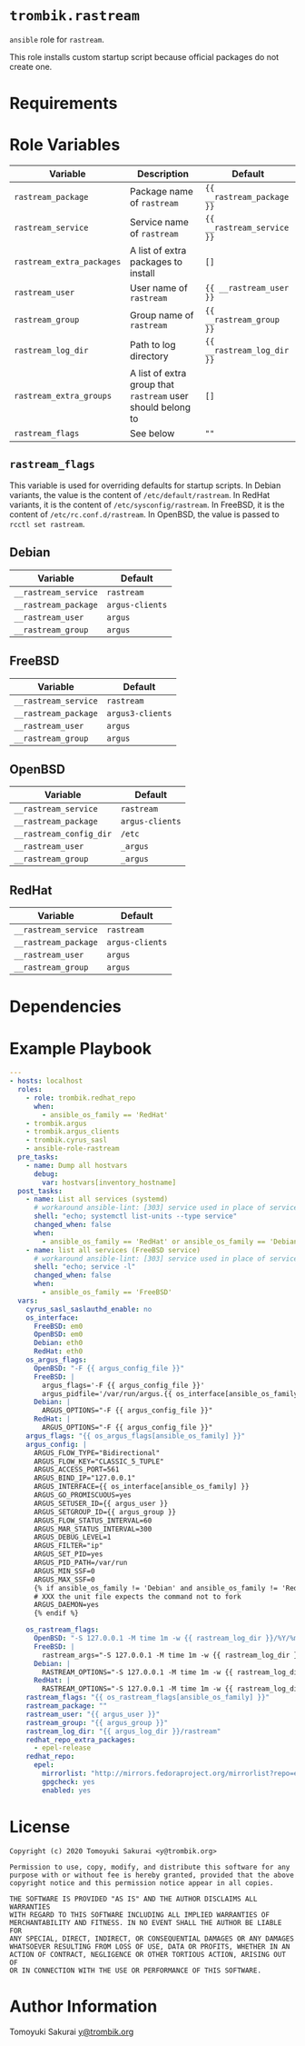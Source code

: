 # `trombik.rastream`

`ansible` role for `rastream`.

This role installs custom startup script because official packages do not
create one.

# Requirements

# Role Variables

| Variable | Description | Default |
|----------|-------------|---------|
| `rastream_package` | Package name of `rastream` | `{{ __rastream_package }}` |
| `rastream_service` | Service name of `rastream` | `{{ __rastream_service }}` |
| `rastream_extra_packages` | A list of extra packages to install | `[]` |
| `rastream_user` | User name of `rastream` | `{{ __rastream_user }}` |
| `rastream_group` | Group name of `rastream` | `{{ __rastream_group }}` |
| `rastream_log_dir` | Path to log directory | `{{ __rastream_log_dir }}` |
| `rastream_extra_groups` | A list of extra group that `rastream` user should belong to | `[]` |
| `rastream_flags` | See below | `""` |


## `rastream_flags`

This variable is used for overriding defaults for startup scripts. In Debian
variants, the value is the content of `/etc/default/rastream`. In RedHat
variants, it is the content of `/etc/sysconfig/rastream`. In FreeBSD, it
is the content of `/etc/rc.conf.d/rastream`. In OpenBSD, the value is
passed to `rcctl set rastream`.

## Debian

| Variable | Default |
|----------|---------|
| `__rastream_service` | `rastream` |
| `__rastream_package` | `argus-clients` |
| `__rastream_user` | `argus` |
| `__rastream_group` | `argus` |

## FreeBSD

| Variable | Default |
|----------|---------|
| `__rastream_service` | `rastream` |
| `__rastream_package` | `argus3-clients` |
| `__rastream_user` | `argus` |
| `__rastream_group` | `argus` |

## OpenBSD

| Variable | Default |
|----------|---------|
| `__rastream_service` | `rastream` |
| `__rastream_package` | `argus-clients` |
| `__rastream_config_dir` | `/etc` |
| `__rastream_user` | `_argus` |
| `__rastream_group` | `_argus` |

## RedHat

| Variable | Default |
|----------|---------|
| `__rastream_service` | `rastream` |
| `__rastream_package` | `argus-clients` |
| `__rastream_user` | `argus` |
| `__rastream_group` | `argus` |

# Dependencies

# Example Playbook

```yaml
---
- hosts: localhost
  roles:
    - role: trombik.redhat_repo
      when:
        - ansible_os_family == 'RedHat'
    - trombik.argus
    - trombik.argus_clients
    - trombik.cyrus_sasl
    - ansible-role-rastream
  pre_tasks:
    - name: Dump all hostvars
      debug:
        var: hostvars[inventory_hostname]
  post_tasks:
    - name: List all services (systemd)
      # workaround ansible-lint: [303] service used in place of service module
      shell: "echo; systemctl list-units --type service"
      changed_when: false
      when:
        - ansible_os_family == 'RedHat' or ansible_os_family == 'Debian'
    - name: list all services (FreeBSD service)
      # workaround ansible-lint: [303] service used in place of service module
      shell: "echo; service -l"
      changed_when: false
      when:
        - ansible_os_family == 'FreeBSD'
  vars:
    cyrus_sasl_saslauthd_enable: no
    os_interface:
      FreeBSD: em0
      OpenBSD: em0
      Debian: eth0
      RedHat: eth0
    os_argus_flags:
      OpenBSD: "-F {{ argus_config_file }}"
      FreeBSD: |
        argus_flags='-F {{ argus_config_file }}'
        argus_pidfile='/var/run/argus.{{ os_interface[ansible_os_family] }}.*.pid'
      Debian: |
        ARGUS_OPTIONS="-F {{ argus_config_file }}"
      RedHat: |
        ARGUS_OPTIONS="-F {{ argus_config_file }}"
    argus_flags: "{{ os_argus_flags[ansible_os_family] }}"
    argus_config: |
      ARGUS_FLOW_TYPE="Bidirectional"
      ARGUS_FLOW_KEY="CLASSIC_5_TUPLE"
      ARGUS_ACCESS_PORT=561
      ARGUS_BIND_IP="127.0.0.1"
      ARGUS_INTERFACE={{ os_interface[ansible_os_family] }}
      ARGUS_GO_PROMISCUOUS=yes
      ARGUS_SETUSER_ID={{ argus_user }}
      ARGUS_SETGROUP_ID={{ argus_group }}
      ARGUS_FLOW_STATUS_INTERVAL=60
      ARGUS_MAR_STATUS_INTERVAL=300
      ARGUS_DEBUG_LEVEL=1
      ARGUS_FILTER="ip"
      ARGUS_SET_PID=yes
      ARGUS_PID_PATH=/var/run
      ARGUS_MIN_SSF=0
      ARGUS_MAX_SSF=0
      {% if ansible_os_family != 'Debian' and ansible_os_family != 'RedHat' %}
      # XXX the unit file expects the command not to fork
      ARGUS_DAEMON=yes
      {% endif %}

    os_rastream_flags:
      OpenBSD: "-S 127.0.0.1 -M time 1m -w {{ rastream_log_dir }}/%Y/%m/%d/%H.%M.%S.ra"
      FreeBSD: |
        rastream_args="-S 127.0.0.1 -M time 1m -w {{ rastream_log_dir }}/%Y/%m/%d/%H.%M.%S.ra"
      Debian: |
        RASTREAM_OPTIONS="-S 127.0.0.1 -M time 1m -w {{ rastream_log_dir }}/%Y/%m/%d/%H.%M.%S.ra"
      RedHat: |
        RASTREAM_OPTIONS="-S 127.0.0.1 -M time 1m -w {{ rastream_log_dir }}/%Y/%m/%d/%H.%M.%S.ra"
    rastream_flags: "{{ os_rastream_flags[ansible_os_family] }}"
    rastream_package: ""
    rastream_user: "{{ argus_user }}"
    rastream_group: "{{ argus_group }}"
    rastream_log_dir: "{{ argus_log_dir }}/rastream"
    redhat_repo_extra_packages:
      - epel-release
    redhat_repo:
      epel:
        mirrorlist: "http://mirrors.fedoraproject.org/mirrorlist?repo=epel-{{ ansible_distribution_major_version }}&arch={{ ansible_architecture }}"
        gpgcheck: yes
        enabled: yes
```

# License

```
Copyright (c) 2020 Tomoyuki Sakurai <y@trombik.org>

Permission to use, copy, modify, and distribute this software for any
purpose with or without fee is hereby granted, provided that the above
copyright notice and this permission notice appear in all copies.

THE SOFTWARE IS PROVIDED "AS IS" AND THE AUTHOR DISCLAIMS ALL WARRANTIES
WITH REGARD TO THIS SOFTWARE INCLUDING ALL IMPLIED WARRANTIES OF
MERCHANTABILITY AND FITNESS. IN NO EVENT SHALL THE AUTHOR BE LIABLE FOR
ANY SPECIAL, DIRECT, INDIRECT, OR CONSEQUENTIAL DAMAGES OR ANY DAMAGES
WHATSOEVER RESULTING FROM LOSS OF USE, DATA OR PROFITS, WHETHER IN AN
ACTION OF CONTRACT, NEGLIGENCE OR OTHER TORTIOUS ACTION, ARISING OUT OF
OR IN CONNECTION WITH THE USE OR PERFORMANCE OF THIS SOFTWARE.
```

# Author Information

Tomoyuki Sakurai <y@trombik.org>
